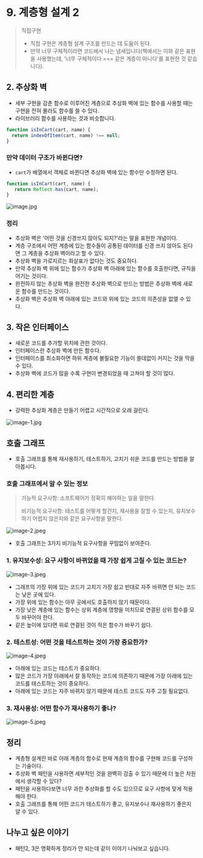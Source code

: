 # 9. 계층형 설계 2

> 직접구현
>   - 직접 구현은 계층형 설계 구조를 만드는 데 도움이 된다.
>   - 만약 너무 구체적이라면 코드에서 나는 냄새입니다(책에서는 이와 같은 표현을 사용했는데, '너무 구체적이다 === 같은 계층이 아니다'를 표현한 것 같습니다).

## 2. 추상화 벽

- 세부 구현을 감춘 함수로 이루어진 계층으로 추상화 벽에 있는 함수를 사용할 때는 구현을 전혀 몰라도 함수를 쓸 수 있다.
- 라이브러리 함수를 사용하는 것과 비슷합니다.

```js
function isInCart(cart, name) {
  return indexOfItem(cart, name) !== null;
}
```

### 만약 데이터 구조가 바뀐다면?

- `cart`가 배열에서 객체로 바뀐다면 추상화 벽에 있는 함수만 수정하면 된다.

```js
function isInCart(cart, name) {
   return Reflect.has(cart, name);
}
```

![image.jpg](image.jpg)

### 정리

- 추상화 벽은 '어떤 것을 신경쓰지 않아도 되지?'라는 말을 표현한 개념이다.
- 계층 구조에서 어떤 계층에 있는 함수들이 공통된 데이터를 신경 쓰지 않아도 된다면 그 계층을 추상화 벽이라고 할 수 있다.
- 추상화 벽을 가로지르는 화살표가 없다는 것도 중요하다.
- 만약 추상화 벽 위에 있는 함수가 추상화 벽 아래에 있는 함수를 호출한다면, 규칙을 어기는 것이다.
- 완전하지 않는 추상화 벽을 완전한 추상화 벽으로 만드는 방법은 추상화 벽에 새로운 함수를 만드는 것이다.
- 추상화 벽은 추상화 벽 아래에 있는 코드와 위에 있는 코드의 의존성을 없앨 수 있다.

## 3. 작은 인터페이스

- 새로운 코드를 추가할 위치에 관한 것이다.
- 인터페이스란 추상화 벽에 만든 함수다.
- 인터페이스를 최소화하면 하위 계층에 불필요한 기능이 쓸데없이 커지는 것을 막을 수 있다.
- 추상화 벽에 코드가 많을 수록 구현이 변경되었을 때 고쳐야 할 것이 많다.

## 4. 편리한 계층

- 강력한 추상화 계층은 만들기 어렵고 시간적으로 오래 걸린다.

![image-1.jpg](image-1.jpg)

## 호출 그래프

- 호출 그래프를 통해 재사용하기, 테스트하기, 고치기 쉬운 코드를 만드는 방법을 알아봅시다.

### 호출 그래프에서 알 수 있는 정보

> 기능적 요구사항: 소프트웨어가 정확히 해야하는 일을 말한다.
> 
> 비기능적 요구사항: 테스트를 어떻게 할건지, 재사용을 잘할 수 있는지, 유지보수하기 어렵지 않은지와 같은 요구사항을 말한다.

![image-2.jpeg](image-2.jpeg)

- 호출 그래프는 3가지 비기능적 요구사항을 꾸밈없이 보여준다.
 
### 1. 유지보수성: 요구 사항이 바뀌었을 때 가장 쉽게 고칠 수 있는 코드는?

![image-3.jpeg](image-3.jpeg)

- 그래프의 가장 위에 있는 코드가 고치기 가장 쉽고 반대로 자주 바뀌면 안 되는 코드는 낮은 곳에 있다.
- 가장 위에 있는 함수는 아무 곳에서도 호출하지 않기 때문이다.
- 가장 낮은 계층에 있는 함수는 상위 계층에 영향을 미치므로 연결된 상위 함수를 모두 바꾸어야 한다.
- 같은 높이에 있다면 위로 연결된 것이 적은 함수가 바꾸기 쉽다.

### 2. 테스트성: 어떤 것을 테스트하는 것이 가장 중요한가?

![image-4.jpeg](image-4.jpeg)

- 아래에 있는 코드는 테스트가 중요하다.
- 많은 코드가 가장 아래에서 잘 동작하는 코드에 의존하기 때문에 가장 아래에 있는 코드를 테스트하는 것이 중요하다.
- 아래에 있는 코드는 자주 바뀌지 않기 때문에 테스트 코드도 자주 고칠 필요없다.

### 3. 재사용성: 어떤 함수가 재사용하기 좋나?

![image-5.jpeg](image-5.jpeg)

## 정리

- 계층형 설계란 바로 아래 계층의 함수로 현재 계층의 함수를 구현해 코드를 구성하는 기술이다.
- 추상화 벽 패턴을 사용하면 세부적인 것을 완벽히 감출 수 있기 때문에 더 높은 차원에서 생각할 수 있다?
- 패턴을 사용하다보면 너무 과한 추상화를 할 수도 있으므로 요구 사항에 맞게 적용해야 한다.
- 호출 그래프를 통해 어떤 코드가 테스트하기 좋고, 유지보수나 재사용하기 좋은지 알 수 있다.

## 나누고 싶은 이야기

- 패턴2, 3은 명확하게 정리가 안 되는데 같이 이야기 나눠보고 싶습니다.





